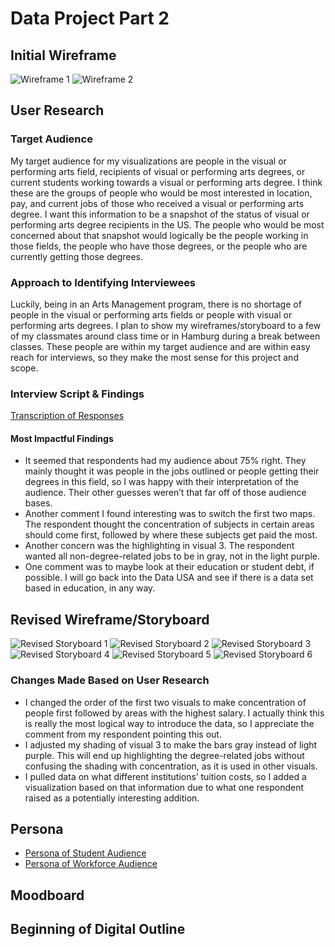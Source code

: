 # Data Project Part 2

## Initial Wireframe

![Wireframe 1](/DataViz_1.jpg)
![Wireframe 2](/DataViz_2.jpg)

## User Research

### Target Audience
My target audience for my visualizations are people in the visual or performing arts field, recipients of visual or performing arts degrees, or current students working towards a visual or performing arts degree. I think these are the groups of people who would be most interested in location, pay, and current jobs of those who received a visual or performing arts degree. I want this information to be a snapshot of the status of visual or performing arts degree recipients in the US. The people who would be most concerned about that snapshot would logically be the people working in those fields, the people who have those degrees, or the people who are currently getting those degrees.

### Approach to Identifying Interviewees
Luckily, being in an Arts Management program, there is no shortage of people in the visual or performing arts fields or people with visual or performing arts degrees. I plan to show my wireframes/storyboard to a few of my classmates around class time or in Hamburg during a break between classes. These people are within my target audience and are within easy reach for interviews, so they make the most sense for this project and scope.

### Interview Script & Findings
[Transcription of Responses](Interviews.pdf) 

#### Most Impactful Findings
- It seemed that respondents had my audience about 75% right. They mainly thought it was people in the jobs outlined or people getting their degrees in this field, so I was happy with their interpretation of the audience. Their other guesses weren’t that far off of those audience bases. 
- Another comment I found interesting was to switch the first two maps. The respondent thought the concentration of subjects in certain areas should come first, followed by where these subjects get paid the most.
- Another concern was the highlighting in visual 3. The respondent wanted all non-degree-related jobs to be in gray, not in the light purple.
- One comment was to maybe look at their education or student debt, if possible. I will go back into the Data USA and see if there is a data set based in education, in any way.

## Revised Wireframe/Storyboard

![Revised Storyboard 1](/Fin_DataViz_1.jpg)
![Revised Storyboard 2](/Fin_DataViz_2.jpg)
![Revised Storyboard 3](/Fin_DataViz_3.jpg)
![Revised Storyboard 4](/Fin_DataViz_4.jpg)
![Revised Storyboard 5](/Fin_DataViz_5.jpg)
![Revised Storyboard 6](/Fin_DataViz_6.jpg)

### Changes Made Based on User Research
- I changed the order of the first two visuals to make concentration of people first followed by areas with the highest salary. I actually think this is really the most logical way to introduce the data, so I appreciate the comment from my respondent pointing this out.
- I adjusted my shading of visual 3 to make the bars gray instead of light purple. This will end up highlighting the degree-related jobs without confusing the shading with concentration, as it is used in other visuals.
- I pulled data on what different institutions’ tuition costs, so I added a visualization based on that information due to what one respondent raised as a potentially interesting addition. 


## Persona

- [Persona of Student Audience](Persona_Anna)
- [Persona of Workforce Audience](Persona_Daniel)


## Moodboard

## Beginning of Digital Outline
